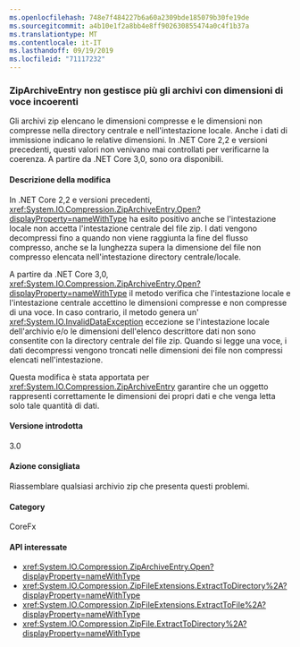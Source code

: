 ```yaml
---
ms.openlocfilehash: 748e7f484227b6a60a2309bde185079b30fe19de
ms.sourcegitcommit: a4b10e1f2a8bb4e8ff902630855474a0c4f1b37a
ms.translationtype: MT
ms.contentlocale: it-IT
ms.lasthandoff: 09/19/2019
ms.locfileid: "71117232"
---
```

### <a name="ziparchiveentry-no-longer-handles-archives-with-inconsistent-entry-sizes"></a>ZipArchiveEntry non gestisce più gli archivi con dimensioni di voce incoerenti

Gli archivi zip elencano le dimensioni compresse e le dimensioni non compresse nella directory centrale e nell'intestazione locale.  Anche i dati di immissione indicano le relative dimensioni.  In .NET Core 2,2 e versioni precedenti, questi valori non venivano mai controllati per verificarne la coerenza. A partire da .NET Core 3,0, sono ora disponibili.

#### <a name="change-description"></a>Descrizione della modifica

In .NET Core 2,2 e versioni precedenti, <xref:System.IO.Compression.ZipArchiveEntry.Open?displayProperty=nameWithType> ha esito positivo anche se l'intestazione locale non accetta l'intestazione centrale del file zip. I dati vengono decompressi fino a quando non viene raggiunta la fine del flusso compresso, anche se la lunghezza supera la dimensione del file non compresso elencata nell'intestazione directory centrale/locale.

A partire da .NET Core 3,0, <xref:System.IO.Compression.ZipArchiveEntry.Open?displayProperty=nameWithType> il metodo verifica che l'intestazione locale e l'intestazione centrale accettino le dimensioni compresse e non compresse di una voce.  In caso contrario, il metodo genera un' <xref:System.IO.InvalidDataException> eccezione se l'intestazione locale dell'archivio e/o le dimensioni dell'elenco descrittore dati non sono consentite con la directory centrale del file zip. Quando si legge una voce, i dati decompressi vengono troncati nelle dimensioni dei file non compressi elencati nell'intestazione.

Questa modifica è stata apportata per <xref:System.IO.Compression.ZipArchiveEntry> garantire che un oggetto rappresenti correttamente le dimensioni dei propri dati e che venga letta solo tale quantità di dati.

#### <a name="version-introduced"></a>Versione introdotta

3.0

#### <a name="recommended-action"></a>Azione consigliata

Riassemblare qualsiasi archivio zip che presenta questi problemi.

#### <a name="category"></a>Category

CoreFx

#### <a name="affected-apis"></a>API interessate

- <xref:System.IO.Compression.ZipArchiveEntry.Open?displayProperty=nameWithType>
- <xref:System.IO.Compression.ZipFileExtensions.ExtractToDirectory%2A?displayProperty=nameWithType>
- <xref:System.IO.Compression.ZipFileExtensions.ExtractToFile%2A?displayProperty=nameWithType>
- <xref:System.IO.Compression.ZipFile.ExtractToDirectory%2A?displayProperty=nameWithType>

<!--

### Affected APIs

`M:System.IO.Compression.ZipArchiveEntry.Open`
`Overload:System.IO.Compression.ZipFileExtensions.ExtractToDirectory%2A`
`Overload:System.IO.Compression.ZipFileExtensions.ExtractToFile%2A`
`Overload:System.IO.Compression.ZipFile.ExtractToDirectory%2A`


-->

